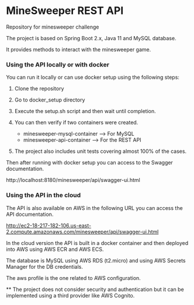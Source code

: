# MineSweeper REST API
Repository for minesweeper challenge

The project is based on Spring Boot 2.x, Java 11 and MySQL database.

It provides methods to interact with the minesweeper game.

### Using the API locally or with docker ###

You can run it locally or can use docker setup using the following steps:

1. Clone the repository
2. Go to docker_setup directory
3. Execute the setup.sh script and then wait until completion.
4. You can then verify if two containers were created.

    - minesweeper-mysql-container --> For MySQL
    - minesweeper-api-container --> For the REST API
    
5. The project also includes unit tests covering almost 100% of the cases.

Then after running with docker setup you can access to the Swagger documentation.

http://localhost:8180/minesweeper/api/swagger-ui.html

### Using the API in the cloud

The API is also available on AWS in the following URL you can access the API documentation.

http://ec2-18-217-182-106.us-east-2.compute.amazonaws.com/minesweeper/api/swagger-ui.html

In the cloud version the API is built in a docker container and then deployed into AWS
using AWS ECR and AWS ECS. 

The database is MySQL using AWS RDS (t2.micro) and using AWS Secrets Manager 
for the DB credentials. 

The aws profile is the one related to AWS configuration.

** The project does not consider security and authentication but it can be implemented
using a third provider like AWS Cognito.
    
